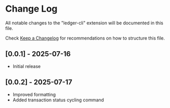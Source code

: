 # Change Log

All notable changes to the "ledger-cli" extension will be documented in this file.

Check [Keep a Changelog](http://keepachangelog.com/) for recommendations on how to structure this file.

## [0.0.1] - 2025-07-16

- Initial release

## [0.0.2] - 2025-07-17
- Improved formatting
- Added transaction status cycling command
